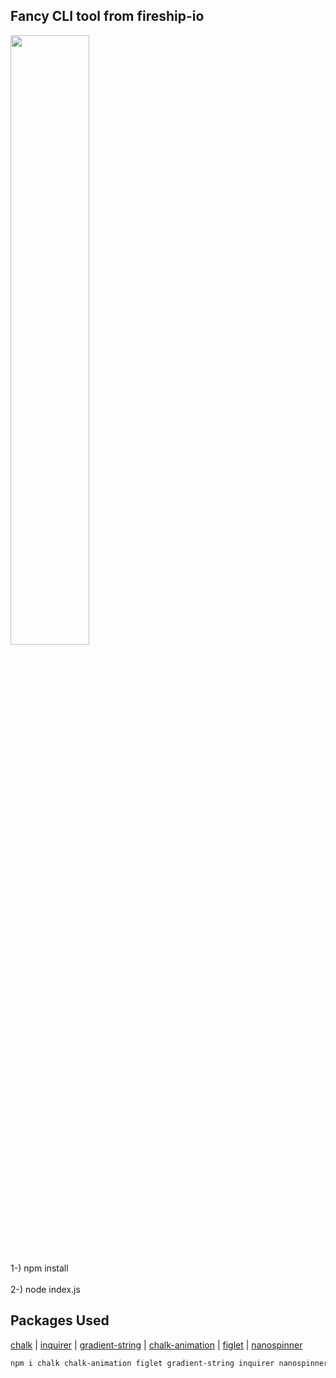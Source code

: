 ## Fancy CLI tool from fireship-io
<a href="#"><img width="50%" height="auto" src="https://upload.wikimedia.org/wikipedia/commons/d/db/Npm-logo.svg" height="100px"/></a>

1-) npm install
<br/>  
2-) node index.js

## Packages Used

[chalk](https://github.com/chalk/chalk) | 
[inquirer](https://github.com/SBoudrias/Inquirer.js) |
[gradient-string](https://github.com/bokub/gradient-string) |
[chalk-animation](https://github.com/bokub/chalk-animation) |
[figlet](https://github.com/patorjk/figlet.js) |
[nanospinner](https://github.com/usmanyunusov/nanospinner)


```sh
npm i chalk chalk-animation figlet gradient-string inquirer nanospinner
```
